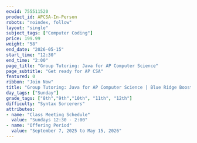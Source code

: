 ```yaml
---
ecwid: 755511520
product_id: APCSA-In-Person
robots: "noindex, follow"
layout: "single"
subject_tags: ["Computer Coding"]
price: 199.99
weight: "58"
end_date: "2026-05-15"
start_time: "12:30"
end_time: "2:00"
page_title: "Group Tutoring: Java for AP Computer Science"
page_subtitle: "Get ready for AP CSA"
featured: 0
ribbon: "Join Now"
title: "Group Tutoring: Java for AP Computer Science | Blue Ridge Boost"
day_tags: ["Sunday"]
grade_tags: ["8th","9th","10th", "11th", "12th"]
difficulty: "Syntax Sorcerers"
attributes:
- name: "Class Meeting Schedule"
  value: "Sundays 12:30 - 2:00"
- name: "Offering Period"
  value: "September 7, 2025 to May 15, 2026"
---
```

